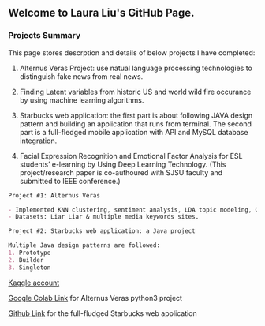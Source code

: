 ## Welcome to Laura Liu's GitHub Page. 




### Projects Summary

This page stores descrption and details of below projects I have completed: 

1. Alternus Veras Project: use natual language processing technologies to distinguish fake news from real news.

2. Finding Latent variables from historic US and world wild fire occurance by using machine learning algorithms.

3. Starbucks web application: the first part is about following JAVA design pattern and building an application that runs from terminal. The second part is a full-fledged mobile application with API and MySQL database integration.

4. Facial Expression Recognition and Emotional Factor Analysis for ESL students’ e-learning by Using Deep Learning Technology. (This project/research paper is co-authoured with SJSU faculty and submitted to IEEE conference.)

```markdown
Project #1: Alternus Veras

- Implemented KNN clustering, sentiment analysis, LDA topic modeling, Genism, Bag of words, TF-IDF, cosine similarity,Logistic regression, random forrest, multinominal NB, linear SVM.
- Datasets: Liar Liar & multiple media keywords sites. 
```

```markdown
Project #2: Starbucks web application: a Java project 

Multiple Java design patterns are followed:
1. Prototype
2. Builder
3. Singleton

```

[Kaggle account](https://www.kaggle.com/liuying02000)



[Google Colab Link](colab.research.google.com/drive/1AUrMlaBXfzp1Judlh_9KIcN7hDBOzVpU) for Alternus Veras python3 project

[Github Link](https://github.com/Laural1/Starbucks_group_project) for the full-fludged Starbucks web application
